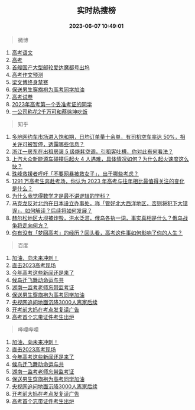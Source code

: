 <div align="center"><h2>实时热搜榜</h2><h4>2023-06-07 10:49:01</h4></div>

> 微博  

1. [高考语文](https://s.weibo.com/weibo?q=%23%E9%AB%98%E8%80%83%E8%AF%AD%E6%96%87%23&t=31&band_rank=1&Refer=top)<br />
2. [高考](https://s.weibo.com/weibo?q=%E9%AB%98%E8%80%83&t=31&band_rank=2&Refer=top)<br />
3. [首艘国产大型邮轮爱达魔都号出坞](https://s.weibo.com/weibo?q=%23%E9%A6%96%E8%89%98%E5%9B%BD%E4%BA%A7%E5%A4%A7%E5%9E%8B%E9%82%AE%E8%BD%AE%E7%88%B1%E8%BE%BE%E9%AD%94%E9%83%BD%E5%8F%B7%E5%87%BA%E5%9D%9E%23&t=31&band_rank=3&Refer=top)<br />
4. [高考作文预测](https://s.weibo.com/weibo?q=%23%E9%AB%98%E8%80%83%E4%BD%9C%E6%96%87%E9%A2%84%E6%B5%8B%23&t=31&band_rank=4&Refer=top)<br />
5. [梁文博终身禁赛](https://s.weibo.com/weibo?q=%23%E6%A2%81%E6%96%87%E5%8D%9A%E7%BB%88%E8%BA%AB%E7%A6%81%E8%B5%9B%23&t=31&band_rank=5&Refer=top)<br />
6. [保送男生穿旗袍为高考同学加油](https://s.weibo.com/weibo?q=%23%E4%BF%9D%E9%80%81%E7%94%B7%E7%94%9F%E7%A9%BF%E6%97%97%E8%A2%8D%E4%B8%BA%E9%AB%98%E8%80%83%E5%90%8C%E5%AD%A6%E5%8A%A0%E6%B2%B9%23&t=31&band_rank=6&Refer=top)<br />
7. [高考试卷](https://s.weibo.com/weibo?q=%E9%AB%98%E8%80%83%E8%AF%95%E5%8D%B7&t=31&band_rank=7&Refer=top)<br />
8. [2023年高考第一个丢准考证的同学](https://s.weibo.com/weibo?q=%232023%E5%B9%B4%E9%AB%98%E8%80%83%E7%AC%AC%E4%B8%80%E4%B8%AA%E4%B8%A2%E5%87%86%E8%80%83%E8%AF%81%E7%9A%84%E5%90%8C%E5%AD%A6%23&t=31&band_rank=8&Refer=top)<br />
9. [一公司称花2千万可和蔡徐坤吃饭](https://s.weibo.com/weibo?q=%23%E4%B8%80%E5%85%AC%E5%8F%B8%E7%A7%B0%E8%8A%B12%E5%8D%83%E4%B8%87%E5%8F%AF%E5%92%8C%E8%94%A1%E5%BE%90%E5%9D%A4%E5%90%83%E9%A5%AD%23&t=31&band_rank=9&Refer=top)<br />

> 知乎  

1. [多地网约车市场进入饱和期，日均订单量十余单，有司机空车率达 50%，相关许可被暂停，透露哪些信息？](https://www.zhihu.com/question/605110954)<br />
2. [浙江一房东在出租房装 5 级能耗空调，引租客吐槽，你对此有何看法？](https://www.zhihu.com/question/604418376)<br />
3. [上汽大众新能源车碰撞后起火 4 人遇难，具体情况如何？为什么起火速度这么快？](https://www.zhihu.com/question/604916015)<br />
4. [珠峰救援者呼吁「不要网暴被救女子」，出于哪些考虑？](https://www.zhihu.com/question/605020694)<br />
5. [1291 万高考生奔赴考场，你认为 2023 年高考与往年相比最值得关注的变化是什么？](https://www.zhihu.com/question/605100302)<br />
6. [为什么我觉得数学才是最不讲逻辑的学科？](https://www.zhihu.com/question/603637246)<br />
7. [马克龙反对北约在日本设立办事处，称「管好北大西洋地区，否则将犯下大错误」，如何解读？后续将如何发展？](https://www.zhihu.com/question/605033420)<br />
8. [赫尔松地区大坝被炸毁，洪水泛滥，俄乌各执一词，事实真相是什么？俄乌战争将走向何方？](https://www.zhihu.com/question/605068506)<br />
9. [你有没有「梦回高考」的经历？回头看，高考这件事如何影响了你的人生？](https://www.zhihu.com/question/603646472)<br />

> 百度  

1. [加油，向未来冲刺！](https://www.baidu.com/s?wd=%E5%8A%A0%E6%B2%B9%EF%BC%8C%E5%90%91%E6%9C%AA%E6%9D%A5%E5%86%B2%E5%88%BA%EF%BC%81&sa=fyb_news&rsv_dl=fyb_news)<br />
2. [直击2023高考现场](https://www.baidu.com/s?wd=%E7%9B%B4%E5%87%BB2023%E9%AB%98%E8%80%83%E7%8E%B0%E5%9C%BA&sa=fyb_news&rsv_dl=fyb_news)<br />
3. [今年高考这些新闻还是来了](https://www.baidu.com/s?wd=%E4%BB%8A%E5%B9%B4%E9%AB%98%E8%80%83%E8%BF%99%E4%BA%9B%E6%96%B0%E9%97%BB%E8%BF%98%E6%98%AF%E6%9D%A5%E4%BA%86&sa=fyb_news&rsv_dl=fyb_news)<br />
4. [候鸟迁飞舞动命运与共](https://www.baidu.com/s?wd=%E5%80%99%E9%B8%9F%E8%BF%81%E9%A3%9E%E8%88%9E%E5%8A%A8%E5%91%BD%E8%BF%90%E4%B8%8E%E5%85%B1&sa=fyb_news&rsv_dl=fyb_news)<br />
5. [湖南一监考老师忘带监考证](https://www.baidu.com/s?wd=%E6%B9%96%E5%8D%97%E4%B8%80%E7%9B%91%E8%80%83%E8%80%81%E5%B8%88%E5%BF%98%E5%B8%A6%E7%9B%91%E8%80%83%E8%AF%81&sa=fyb_news&rsv_dl=fyb_news)<br />
6. [保送男生穿旗袍为高考同学加油](https://www.baidu.com/s?wd=%E4%BF%9D%E9%80%81%E7%94%B7%E7%94%9F%E7%A9%BF%E6%97%97%E8%A2%8D%E4%B8%BA%E9%AB%98%E8%80%83%E5%90%8C%E5%AD%A6%E5%8A%A0%E6%B2%B9&sa=fyb_news&rsv_dl=fyb_news)<br />
7. [央视网追问地面沉降3000人离家后续](https://www.baidu.com/s?wd=%E5%A4%AE%E8%A7%86%E7%BD%91%E8%BF%BD%E9%97%AE%E5%9C%B0%E9%9D%A2%E6%B2%89%E9%99%8D3000%E4%BA%BA%E7%A6%BB%E5%AE%B6%E5%90%8E%E7%BB%AD&sa=fyb_news&rsv_dl=fyb_news)<br />
8. [开考前大妈在考点发复读广告](https://www.baidu.com/s?wd=%E5%BC%80%E8%80%83%E5%89%8D%E5%A4%A7%E5%A6%88%E5%9C%A8%E8%80%83%E7%82%B9%E5%8F%91%E5%A4%8D%E8%AF%BB%E5%B9%BF%E5%91%8A&sa=fyb_news&rsv_dl=fyb_news)<br />
9. [高考首个忘带证件考生出炉](https://www.baidu.com/s?wd=%E9%AB%98%E8%80%83%E9%A6%96%E4%B8%AA%E5%BF%98%E5%B8%A6%E8%AF%81%E4%BB%B6%E8%80%83%E7%94%9F%E5%87%BA%E7%82%89&sa=fyb_news&rsv_dl=fyb_news)<br />

> 哔哩哔哩  

1. [加油，向未来冲刺！](https://www.baidu.com/s?wd=%E5%8A%A0%E6%B2%B9%EF%BC%8C%E5%90%91%E6%9C%AA%E6%9D%A5%E5%86%B2%E5%88%BA%EF%BC%81&sa=fyb_news&rsv_dl=fyb_news)<br />
2. [直击2023高考现场](https://www.baidu.com/s?wd=%E7%9B%B4%E5%87%BB2023%E9%AB%98%E8%80%83%E7%8E%B0%E5%9C%BA&sa=fyb_news&rsv_dl=fyb_news)<br />
3. [今年高考这些新闻还是来了](https://www.baidu.com/s?wd=%E4%BB%8A%E5%B9%B4%E9%AB%98%E8%80%83%E8%BF%99%E4%BA%9B%E6%96%B0%E9%97%BB%E8%BF%98%E6%98%AF%E6%9D%A5%E4%BA%86&sa=fyb_news&rsv_dl=fyb_news)<br />
4. [候鸟迁飞舞动命运与共](https://www.baidu.com/s?wd=%E5%80%99%E9%B8%9F%E8%BF%81%E9%A3%9E%E8%88%9E%E5%8A%A8%E5%91%BD%E8%BF%90%E4%B8%8E%E5%85%B1&sa=fyb_news&rsv_dl=fyb_news)<br />
5. [湖南一监考老师忘带监考证](https://www.baidu.com/s?wd=%E6%B9%96%E5%8D%97%E4%B8%80%E7%9B%91%E8%80%83%E8%80%81%E5%B8%88%E5%BF%98%E5%B8%A6%E7%9B%91%E8%80%83%E8%AF%81&sa=fyb_news&rsv_dl=fyb_news)<br />
6. [保送男生穿旗袍为高考同学加油](https://www.baidu.com/s?wd=%E4%BF%9D%E9%80%81%E7%94%B7%E7%94%9F%E7%A9%BF%E6%97%97%E8%A2%8D%E4%B8%BA%E9%AB%98%E8%80%83%E5%90%8C%E5%AD%A6%E5%8A%A0%E6%B2%B9&sa=fyb_news&rsv_dl=fyb_news)<br />
7. [央视网追问地面沉降3000人离家后续](https://www.baidu.com/s?wd=%E5%A4%AE%E8%A7%86%E7%BD%91%E8%BF%BD%E9%97%AE%E5%9C%B0%E9%9D%A2%E6%B2%89%E9%99%8D3000%E4%BA%BA%E7%A6%BB%E5%AE%B6%E5%90%8E%E7%BB%AD&sa=fyb_news&rsv_dl=fyb_news)<br />
8. [开考前大妈在考点发复读广告](https://www.baidu.com/s?wd=%E5%BC%80%E8%80%83%E5%89%8D%E5%A4%A7%E5%A6%88%E5%9C%A8%E8%80%83%E7%82%B9%E5%8F%91%E5%A4%8D%E8%AF%BB%E5%B9%BF%E5%91%8A&sa=fyb_news&rsv_dl=fyb_news)<br />
9. [高考首个忘带证件考生出炉](https://www.baidu.com/s?wd=%E9%AB%98%E8%80%83%E9%A6%96%E4%B8%AA%E5%BF%98%E5%B8%A6%E8%AF%81%E4%BB%B6%E8%80%83%E7%94%9F%E5%87%BA%E7%82%89&sa=fyb_news&rsv_dl=fyb_news)<br />
